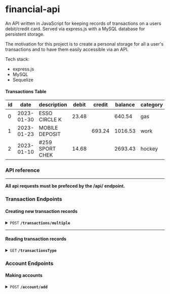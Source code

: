 # financial-api
An API written in JavaScript for keeping records of transactions on a users debit/credit card. Served via express.js with a MySQL database for persistent storage.

The motivation for this project is to create a personal storage for all a user's transactions and to have them easily accessible via an API.

Tech stack:
- express.js
- MySQL
- Sequelize

#### Transactions Table

| id | date | description | debit | credit | balance | category | account |
| -- | ---- | ----------- | ----- | ------ | ------- | -------- | ------- |
0|2023-01-30|ESSO CIRCLE K|23.48||640.54|gas | debit card |
1|2023-01-23|MOBILE DEPOSIT||693.24|1016.53|work | credit card | 
2|2023-01-10|#259 SPORT CHEK|14.68||2693.43|hockey | debit card 2


### API reference
------------------------------------------------------------------------------------------

**All api requests must be prefeced by the /api/ endpoint.**

### Transaction Endpoints

#### Creating new transaction records

<details>
 <summary><code>POST</code> <code><b>/transactions/multiple</b></code> </summary>

##### Parameters

> | name | type | data type | request location | description |
> | ---- | ---- | --------- | ---------------- |------------ |
> | transactions |  required | JSON object | body | An array of JSON objects representing each transaction to be added to the database |

##### Responses

> | http code | content-type | response | description |
> | --------- | ------------ | -------- | ----------- |
> | `201` | `josn` | `{ "createdTransactions": []}` | An array of JSON objects representing each transaction that was added to the database.
> | `400` | `json` | `{"message":"Bad Request"}` | Incorrectly formatted response sent.
> | `500` | `json` | `{"error": "Internal Server Error", "message": error }` | An internal error, not relavent to user.

##### Example value for transactions

> ```javascript
>{
>    "transactions": [{
>        // an example debit transaciton
>        "transaction_date": "2023-01-30",
>        "description": "ESSO CIRCLE K",
>        "debit": 60.00,
>        "credit": null,
>        "balance": 5540.54,
>        "category": "gas",
>    }, {
>        // an example credit transaciton
>        "transaction_date": "2023-01-23",
>        "description": "MOBILE DEPOSIT",
>        "debit": null,
>        "credit": 693.24,
>        "balance": 8834.51,
>        "category": "work"
>    }]
>}
> ```




##### Example response
> ```javascript
>{
>    "createdTransactions": [{
>            // The created debit transaction
>            "tranid": 63,
>            "transaction_date": "2023-01-30T00:00:00.000Z",
>            "description": "ESSO CIRCLE K",
>            "debit": 60,
>            "credit": null,
>            "balance": 5540.54,
>            "category": "gas",
>            "account": "debit card 2",
>        },
>        {
>            // The created credit transaction
>            "tranid": 64,
>            "transaction_date": "2023-01-23T00:00:00.000Z",
>            "description": "MOBILE DEPOSIT",
>            "debit": null,
>            "credit": 693.24,
>            "balance": 8834.51,
>            "category": "work"
>            "account": "debit card 2",
>        }
>    ]
>}
> ```


</details>


------------------------------------------------------------------------------------------
#### Reading transaction records

<details>
 <summary><code>GET</code> <code><b>/transactionsType</b></code> </summary>

##### Query Parameters

> | name | type | data type | request location | description |
> | ---- | ---- | --------- | ---------------- |------------ |
> | transactions | not required, default all | string | header | the type of transaction to request (debit, credit, all) |


##### Responses

> | http code | content-type | response | description |
> | --------- | ------------ | -------- | ----------- |
> | `201` | `application/json` | `{"transactions": []}` | An array of JSON objects representing the transactions that were found based on the type specified.
> | `400` | `application/json` | `{"message":"Bad Request"}` |
> | `500` | `application/json` | `{"error": "Internal Server Error", "message": error }` |

##### Example request
`localhost:3001/api/transactionsType?type=credit`

##### Example response
> ```javascript
>{
>    "transactions": [{
>            "tranid": 8,
>            "transaction_date": "2023-11-25",
>            "description": "060 Veith Pass",
>            "debit": 739.64,
>            "credit": 240.62,
>            "balance": 458.42,
>            "category": "entertainment"
>            "account": "debit card 2",
>        },
>        {
>            "tranid": 9,
>            "transaction_date": "2023-08-31",
>            "description": "71 Division Junction",
>            "debit": 726.87,
>            "credit": 762.03,
>            "balance": 24.89,
>            "category": "utilities"
>            "account": "debit card 2",
>        },
>    ]
>}
> ```

</details>






### Account Endpoints

#### Making accounts

<details>
 <summary><code>POST</code> <code><b>/account/add</b></code> </summary>

##### Query Parameters

> | name | reuqired? | data type | request location | description |
> | ---- | ---- | --------- | ---------------- |------------ |
> | title | required | string | header | the type of transaction to request (debit, credit, all) |
> | group | not required, default undefined | string | header | the type of transaction to request (debit, credit, all) |



</details>